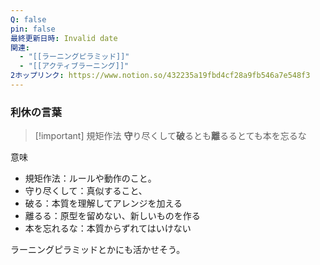```yaml
---
Q: false
pin: false
最終更新日時: Invalid date
関連:
  - "[[ラーニングピラミッド]]"
  - "[[アクティブラーニング]]"
2ホップリンク: https://www.notion.so/432235a19fbd4cf28a9fb546a7e548f3
---
```

  

### 利休の言葉

> [!important] 規矩作法 **守**り尽くして**破**るとも**離**るるとても本を忘るな

  

意味

- 規矩作法：ルールや動作のこと。
- 守り尽くして：真似すること、
- 破る：本質を理解してアレンジを加える
- 離るる：原型を留めない、新しいものを作る
- 本を忘れるな：本質からずれてはいけない

  

ラーニングピラミッドとかにも活かせそう。
